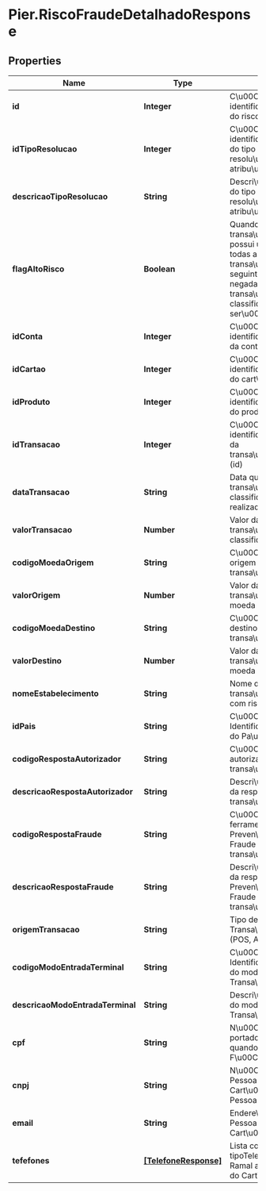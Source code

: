 # Pier.RiscoFraudeDetalhadoResponse

## Properties
Name | Type | Description | Notes
------------ | ------------- | ------------- | -------------
**id** | **Integer** | C\u00C3\u00B3digo de identifica\u00C3\u00A7\u00C3\u00A3o do risco de fraude (id) | [optional] 
**idTipoResolucao** | **Integer** | C\u00C3\u00B3digo de identifica\u00C3\u00A7\u00C3\u00A3o do tipo de resolu\u00C3\u00A7\u00C3\u00A3o atribu\u00C3\u00ADdo ao registro (id) | [optional] 
**descricaoTipoResolucao** | **String** | Descri\u00C3\u00A7\u00C3\u00A3o do tipo de resolu\u00C3\u00A7\u00C3\u00A3o atribu\u00C3\u00ADdo ao registro | [optional] 
**flagAltoRisco** | **Boolean** | Quando ativa, indica que a transa\u00C3\u00A7\u00C3\u00A3o possui um alto risco de fraude e que todas as transa\u00C3\u00A7\u00C3\u00B5es seguintes a ela ser\u00C3\u00A3o negadas at\u00C3\u00A9 que todas as transa\u00C3\u00A7\u00C3\u00B5es classificadas com risco de fraude ser\u00C3\u00A3o analisadas | [optional] 
**idConta** | **Integer** | C\u00C3\u00B3digo de identifica\u00C3\u00A7\u00C3\u00A3o da conta (id) | [optional] 
**idCartao** | **Integer** | C\u00C3\u00B3digo de identifica\u00C3\u00A7\u00C3\u00A3o do cart\u00C3\u00A3o (id) | [optional] 
**idProduto** | **Integer** | C\u00C3\u00B3digo de identifica\u00C3\u00A7\u00C3\u00A3o do produto (id) | [optional] 
**idTransacao** | **Integer** | C\u00C3\u00B3digo de identifica\u00C3\u00A7\u00C3\u00A3o da transa\u00C3\u00A7\u00C3\u00A3o (id) | [optional] 
**dataTransacao** | **String** | Data que a transa\u00C3\u00A7\u00C3\u00A3o classificada com risco de fraude foi realizada | [optional] 
**valorTransacao** | **Number** | Valor da transa\u00C3\u00A7\u00C3\u00A3o classificada com risco de fraude | [optional] 
**codigoMoedaOrigem** | **String** | C\u00C3\u00B3digo da moeda de origem utilizada para a transa\u00C3\u00A7\u00C3\u00A3o | [optional] 
**valorOrigem** | **Number** | Valor da transa\u00C3\u00A7\u00C3\u00A3o na moeda de origem | [optional] 
**codigoMoedaDestino** | **String** | C\u00C3\u00B3digo da moeda de destino utilizada para a transa\u00C3\u00A7\u00C3\u00A3o | [optional] 
**valorDestino** | **Number** | Valor da transa\u00C3\u00A7\u00C3\u00A3o na moeda de origem | [optional] 
**nomeEstabelecimento** | **String** | Nome do estabelecimento onde a transa\u00C3\u00A7\u00C3\u00A3o  com risco de fraude foi realizada | [optional] 
**idPais** | **String** | C\u00C3\u00B3digo de Identifica\u00C3\u00A7\u00C3\u00A3o do Pa\u00C3\u00ADs | [optional] 
**codigoRespostaAutorizador** | **String** | C\u00C3\u00B3digo de resposta do autorizador para a transa\u00C3\u00A7\u00C3\u00A3o | [optional] 
**descricaoRespostaAutorizador** | **String** | Descri\u00C3\u00A7\u00C3\u00A3o da resposta do autorizador para a transa\u00C3\u00A7\u00C3\u00A3o | [optional] 
**codigoRespostaFraude** | **String** | C\u00C3\u00B3digo de resposta da ferramenta de Preven\u00C3\u00A7\u00C3\u00A3o a Fraude para a transa\u00C3\u00A7\u00C3\u00A3o | [optional] 
**descricaoRespostaFraude** | **String** | Descri\u00C3\u00A7\u00C3\u00A3o da resposta da ferramenta de Preven\u00C3\u00A7\u00C3\u00A3o a Fraude para a transa\u00C3\u00A7\u00C3\u00A3o | [optional] 
**origemTransacao** | **String** | Tipo de Terminal que originou a Transa\u00C3\u00A7\u00C3\u00A3o (POS, ATM, TEF, etc) | [optional] 
**codigoModoEntradaTerminal** | **String** | C\u00C3\u00B3digo de Identifica\u00C3\u00A7\u00C3\u00A3o do modo de origem da captura da Transa\u00C3\u00A7\u00C3\u00A3o | [optional] 
**descricaoModoEntradaTerminal** | **String** | Descri\u00C3\u00A7\u00C3\u00A3o do modo de origem da captura da Transa\u00C3\u00A7\u00C3\u00A3o | [optional] 
**cpf** | **String** | N\u00C3\u00BAmero do CPF da Pessoa portadora do Cart\u00C3\u00A3o, quando for do tipo Pessoa F\u00C3\u00ADsica | [optional] 
**cnpj** | **String** | N\u00C3\u00BAmero do CNPJ da Pessoa portadora do Cart\u00C3\u00A3o, quanto for do tipo Pessoa Jur\u00C3\u00ADdica | [optional] 
**email** | **String** | Endere\u00C3\u00A7o de email da Pessoa portadora do Cart\u00C3\u00A3o | [optional] 
**tefefones** | [**[TelefoneResponse]**](TelefoneResponse.md) | Lista contendo idTipoTelefone, tipoTelefone (Descricao), DDD, Numero, Ramal associados a Pessoa portadora do Cart\u00C3\u00A3o | [optional] 


